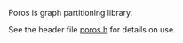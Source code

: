 Poros is graph partitioning library.

See the header file [poros.h](poros_8h.html) for details on use.

